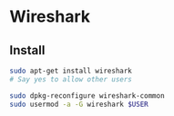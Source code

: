 # Wireshark

## Install

```bash
sudo apt-get install wireshark
# Say yes to allow other users

sudo dpkg-reconfigure wireshark-common 
sudo usermod -a -G wireshark $USER
```
